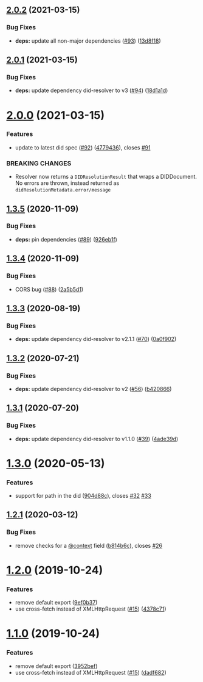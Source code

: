 ## [2.0.2](https://github.com/decentralized-identity/web-did-resolver/compare/2.0.1...2.0.2) (2021-03-15)


### Bug Fixes

* **deps:** update all non-major dependencies ([#93](https://github.com/decentralized-identity/web-did-resolver/issues/93)) ([13d8f18](https://github.com/decentralized-identity/web-did-resolver/commit/13d8f18f7dd7a6dcd79b19b7f4c6e56bed29c66a))

## [2.0.1](https://github.com/decentralized-identity/web-did-resolver/compare/2.0.0...2.0.1) (2021-03-15)


### Bug Fixes

* **deps:** update dependency did-resolver to v3 ([#94](https://github.com/decentralized-identity/web-did-resolver/issues/94)) ([18d1a1d](https://github.com/decentralized-identity/web-did-resolver/commit/18d1a1d36ac84de8f128062aa652f7714122e1d3))

# [2.0.0](https://github.com/decentralized-identity/web-did-resolver/compare/1.3.5...2.0.0) (2021-03-15)


### Features

* update to latest did spec ([#92](https://github.com/decentralized-identity/web-did-resolver/issues/92)) ([4779436](https://github.com/decentralized-identity/web-did-resolver/commit/47794360ad7a00cc87958b8c94dc4c1d13354917)), closes [#91](https://github.com/decentralized-identity/web-did-resolver/issues/91)


### BREAKING CHANGES

* Resolver now returns a `DIDResolutionResult` that wraps a DIDDocument. No errors are thrown, instead returned as `didResolutionMetadata.error/message`

## [1.3.5](https://github.com/decentralized-identity/web-did-resolver/compare/1.3.4...1.3.5) (2020-11-09)


### Bug Fixes

* **deps:** pin dependencies ([#89](https://github.com/decentralized-identity/web-did-resolver/issues/89)) ([926eb1f](https://github.com/decentralized-identity/web-did-resolver/commit/926eb1f037887cb1f409723e8ef3177d5cd41360))

## [1.3.4](https://github.com/decentralized-identity/web-did-resolver/compare/1.3.3...1.3.4) (2020-11-09)


### Bug Fixes

* CORS bug ([#88](https://github.com/decentralized-identity/web-did-resolver/issues/88)) ([2a5b5d1](https://github.com/decentralized-identity/web-did-resolver/commit/2a5b5d15da51eec74f3fb2a0b6c8ebbbf3a72392))

## [1.3.3](https://github.com/decentralized-identity/web-did-resolver/compare/1.3.2...1.3.3) (2020-08-19)


### Bug Fixes

* **deps:** update dependency did-resolver to v2.1.1 ([#70](https://github.com/decentralized-identity/web-did-resolver/issues/70)) ([0a0f902](https://github.com/decentralized-identity/web-did-resolver/commit/0a0f902367ee02ce1301432d4c0badeaff2c5837))

## [1.3.2](https://github.com/decentralized-identity/web-did-resolver/compare/1.3.1...1.3.2) (2020-07-21)


### Bug Fixes

* **deps:** update dependency did-resolver to v2 ([#56](https://github.com/decentralized-identity/web-did-resolver/issues/56)) ([b420866](https://github.com/decentralized-identity/web-did-resolver/commit/b4208663dcb31c3374bc9d61f639b1c7e27c63fa))

## [1.3.1](https://github.com/decentralized-identity/web-did-resolver/compare/1.3.0...1.3.1) (2020-07-20)


### Bug Fixes

* **deps:** update dependency did-resolver to v1.1.0 ([#39](https://github.com/decentralized-identity/web-did-resolver/issues/39)) ([4ade39d](https://github.com/decentralized-identity/web-did-resolver/commit/4ade39d1ecb38f7170acbd0f9708440d40f3eecb))

# [1.3.0](https://github.com/decentralized-identity/web-did-resolver/compare/1.2.1...1.3.0) (2020-05-13)


### Features

* support for path in the did ([904d88c](https://github.com/decentralized-identity/web-did-resolver/commit/904d88c0babd9bc787390d8bace12435fc391c74)), closes [#32](https://github.com/decentralized-identity/web-did-resolver/issues/32) [#33](https://github.com/decentralized-identity/web-did-resolver/issues/33)

## [1.2.1](https://github.com/decentralized-identity/web-did-resolver/compare/1.2.0...1.2.1) (2020-03-12)


### Bug Fixes

* remove checks for a [@context](https://github.com/context) field ([b814b6c](https://github.com/decentralized-identity/web-did-resolver/commit/b814b6c69721cf3bf2f720d928ca4865ae478b3a)), closes [#26](https://github.com/decentralized-identity/web-did-resolver/issues/26)

# [1.2.0](https://github.com/decentralized-identity/web-did-resolver/compare/1.1.0...1.2.0) (2019-10-24)


### Features

* remove default export ([9ef0b37](https://github.com/decentralized-identity/web-did-resolver/commit/9ef0b3793edcf95674b833d8ef4a293f2324c778))
* use cross-fetch instead of XMLHttpRequest ([#15](https://github.com/decentralized-identity/web-did-resolver/issues/15)) ([4378c71](https://github.com/decentralized-identity/web-did-resolver/commit/4378c71bae383b33d8c567c016c461c181ae1d17))

# [1.1.0](https://github.com/decentralized-identity/web-did-resolver/compare/1.0.1...1.1.0) (2019-10-24)


### Features

* remove default export ([3952bef](https://github.com/decentralized-identity/web-did-resolver/commit/3952bef1dc31142371a3082ec0c2cb0d82ef7ecb))
* use cross-fetch instead of XMLHttpRequest ([#15](https://github.com/decentralized-identity/web-did-resolver/issues/15)) ([dadf682](https://github.com/decentralized-identity/web-did-resolver/commit/dadf6828a704309022764fe13566bf678ba59bd4))
